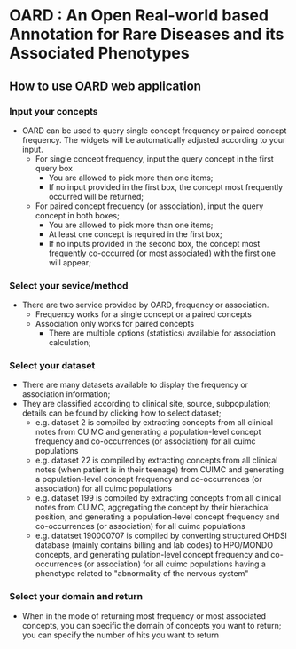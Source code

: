 # OARD : An Open Real-world based Annotation for Rare Diseases and its Associated Phenotypes

## How to use OARD web application

### Input your concepts
- OARD can be used to query single concept frequency or paired concept frequency. The widgets will be automatically adjusted according to your input.
  - For single concept frequency, input the query concept in the first query box
    - You are allowed to pick more than one items;
    - If no input provided in the first box, the concept most frequently occurred will be returned;
  - For paired concept frequency (or association), input the query concept in both boxes; 
    - You are allowed to pick more than one items;
    - At least one concept is required in the first box;
    - If no inputs provided in the second box, the concept most frequently co-occurred (or most associated) with the first one will appear;

### Select your sevice/method
- There are two service provided by OARD, frequency or association.
  - Frequency works for a single concept or a paired concepts
  - Association only works for paired concepts
    - There are multiple options (statistics) available for association calculation;

### Select your dataset
- There are many datasets available to display the frequency or association information;
- They are classified according to clinical site, source, subpopulation; details can be found by clicking how to select dataset;
  - e.g. dataset 2 is compiled by extracting concepts from all clinical notes from CUIMC and generating a population-level concept frequency and co-occurrences (or association) for all cuimc populations
  - e.g. dataset 22 is compiled by extracting concepts from all clinical notes (when patient is in their teenage) from CUIMC and generating a population-level concept frequency and co-occurrences (or association) for all cuimc populations
  - e.g. dataset 199 is compiled by extracting concepts from all clinical notes from CUIMC, aggregating the concept by their hierachical position, and generating a population-level concept frequency and co-occurrences (or association) for all cuimc populations
  - e.g. datatset 190000707 is compiled by converting structured OHDSI database (mainly contains billing and lab codes) to HPO/MONDO concepts, and generating pulation-level concept frequency and co-occurrences (or association) for all cuimc populations having a phenotype related to "abnormality of the nervous system"

### Select your domain and return
- When in the mode of returning most frequency or most associated concepts, you can specific the domain of concepts you want to return; you can specify the number of hits you want to return
